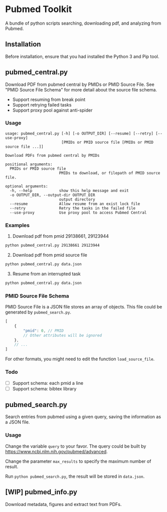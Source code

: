 # Pubmed Toolkit
A bundle of python scripts searching, downloading pdf, and analyzing from Pubmed.

## Installation

Before installation, ensure that you had installed the Python 3 and Pip tool.



## pubmed_central.py

Download PDF from pubmed central by PMIDs or PMID Source File. See "PMID Source File Schema" for more detail about the source file schema.

- Support resuming from break point
- Support retrying failed tasks
- Support proxy pool against anti-spider

### Usage

```
usage: pubmed_central.py [-h] [-o OUTPUT_DIR] [--resume] [--retry] [--use-proxy]
                         [PMIDs or PMID source file [PMIDs or PMID source file ...]]

Download PDFs from pubmed central by PMIDs

positional arguments:
  PMIDs or PMID source file
                        PMIDs to download, or filepath of PMID source file.

optional arguments:
  -h, --help            show this help message and exit
  -o OUTPUT_DIR, --output-dir OUTPUT_DIR
                        output directory
  --resume              Allow resume from an exist lock file
  --retry               Retry the tasks in the failed file
  --use-proxy           Use proxy pool to access Pubmed Central
```

### Examples

1. Download pdf from pmid 29138661, 29123944

```bash
python pubmed_central.py 29138661 29123944
```

2. Download pdf from pmid source file

```bash
python pubmed_central.py data.json
```

3. Resume from an interrupted task

```bash
python pubmed_central.py data.json
```

### PMID Source File Schema

PMID Source File is a JSON file stores an array of objects. This file could be generated by `pubmed_search.py`.

```javascript
[
    {
    	"pmid": 0, // PMID
        // Other attributes will be ignored
	},
    // ...
]
```

For other formats, you might need to edit the function `load_source_file`.

### Todo

- [ ] Support schema: each pmid a line
- [ ] Support schema: bibtex library

## pubmed_search.py


Search entries from pubmed using a given query, saving the information as a JSON file.

### Usage

Change the variable `query` to your favor. The query could be built by https://www.ncbi.nlm.nih.gov/pubmed/advanced.

Change the parameter `max_results` to specify the maximum number of result.

Run `python pubmed_search.py`, the result will be stored in `data.json`.

## [WIP] pubmed_info.py

Download metadata, figures and extract text from PDFs.

